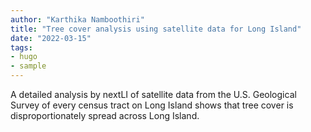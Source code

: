 ```yaml
---
author: "Karthika Namboothiri"
title: "Tree cover analysis using satellite data for Long Island"
date: "2022-03-15"
tags: 
- hugo
- sample
---
```


A detailed analysis by nextLI of satellite data from the U.S. Geological Survey of every census tract on Long Island shows that tree cover is disproportionately spread across Long Island.

